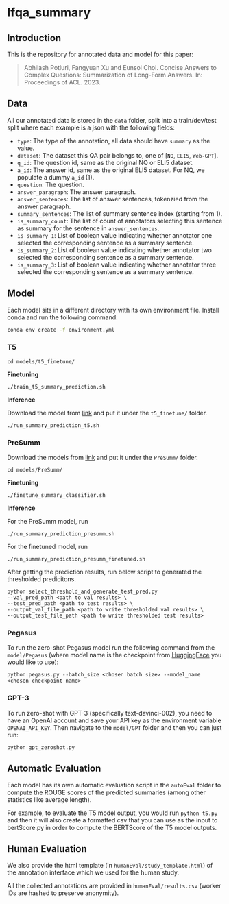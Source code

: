 # lfqa_summary

## Introduction
This is the repository for annotated data and model for this paper: </br>

> Abhilash Potluri, Fangyuan Xu and Eunsol Choi. Concise Answers to Complex Questions: Summarization of Long-Form Answers. In: Proceedings of ACL. 2023.
> 
## Data

All our annotated data is stored in the `data` folder, split into a train/dev/test split where each example is a json with the following fields:
* `type`: The type of the annotation, all data should have `summary` as the value.
* `dataset`: The dataset this QA pair belongs to, one of [`NQ`, `ELI5`, `Web-GPT`].
* `q_id`: The question id, same as the original NQ or ELI5 dataset.
* `a_id`: The answer id, same as the original ELI5 dataset. For NQ, we populate a dummy `a_id` (1).
* `question`: The question.
* `answer_paragraph`: The answer paragraph.
* `answer_sentences`: The list of answer sentences, tokenzied from the answer paragraph.
* `summary_sentences`: The list of summary sentence index (starting from 1).
* `is_summary_count`: The list of count of annotators selecting this sentence as summary for the sentence in `answer_sentences`.
* `is_summary_1`: List of boolean value indicating whether annotator one selected the corresponding sentence as a summary sentence.
* `is_summary_2`: List of boolean value indicating whether annotator two selected the corresponding sentence as a summary sentence.
* `is_summary_3`: List of boolean value indicating whether annotator three selected the corresponding sentence as a summary sentence.


## Model
Each model sits in a different directory with its own environment file. Install conda and run the following command:

```bash
conda env create -f environment.yml
```

### T5

`cd models/t5_finetune/`

**Finetuning**

`./train_t5_summary_prediction.sh`

**Inference**

Download the model from [link](https://drive.google.com/file/d/1NtI2Xr9N5MO42VEbUl13XAX1NVKhwCqT/view?usp=sharing) and put it under the `t5_finetune/` folder.

`./run_summary_prediction_t5.sh`

### PreSumm

Download the models from [link](https://drive.google.com/file/d/1u2_roU53mjhtBInVnIV6tMl_aYSNqmZw/view?usp=sharing) and put it under the `PreSumm/` folder.

`cd models/PreSumm/`

**Finetuning**

`./finetune_summary_classifier.sh`

**Inference**

For the PreSumm model, run 

`./run_summary_prediction_presumm.sh`

For the finetuned model, run 

`./run_summary_prediction_presumm_finetuned.sh`

After getting the prediction results, run below script to generated the thresholded predicitons. 

```
python select_threshold_and_generate_test_pred.py 
--val_pred_path <path to val results> \
--test_pred_path <path to test results> \
--output_val_file_path <path to write thresholded val results> \
--output_test_file_path <path to write thresholded test results>
```

### Pegasus

To run the zero-shot Pegasus model run the following command from the `model/Pegasus` (where model name is the checkpoint from [HuggingFace](https://huggingface.co/models?search=pegasus) you would like to use):

```
python pegasus.py --batch_size <chosen batch size> --model_name <chosen checkpoint name>
```

### GPT-3

To run zero-shot with GPT-3 (specifically text-davinci-002), you need to have an OpenAI account and save your API key as the environment variable `OPENAI_API_KEY`. Then navigate to the `model/GPT` folder and then you can just run:

```
python gpt_zeroshot.py
```

## Automatic Evaluation

Each model has its own automatic evaluation script in the `autoEval` folder to compute the ROUGE scores of the predicted summaries (among other statistics like average length).

For example, to evaluate the T5 model output, you would run ```python t5.py``` and then it will also create a formatted csv that you can use as the input to bertScore.py in order to compute the BERTScore of the T5 model outputs.

## Human Evaluation

We also provide the html template (in `humanEval/study_template.html`) of the annotation interface which we used for the human study.

All the collected annotations are provided in `humanEval/results.csv` (worker IDs are hashed to preserve anonymity).

